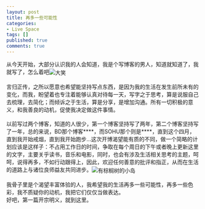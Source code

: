 ```yaml
---
layout: post
title: 再多一些可能性
categories:
- Live Space
tags: []
published: true
comments: true
---
```

<p><div>从今天开始，大部分认识我的人会知道，我是个写博客的男人，知道就知道了，我就写了，怎么着吧<img title="大笑" style="vertical-align:middle" alt="大笑" src="http://shared.live.com/HjKMzTS-xzcms40!CabizA/emoticons/smile_teeth.gif" /></div>
<div> </div>
<div>言归正传，之所以愿意也希望能坚持写点东西，是因为我的生活在发生前所未有的变化，而我，盼望着也专注着能够认真对待每一天，写字之于思考，算是说服自己去梳理，去简化；而倾诉之于生活，算是分享，是增加沟通。所有一切积极的意义，和我善良的动机，促使我决定做这件事情。</div>
<div> </div>
<div>以前写过两个博客，知道的人很少，第一个博客坚持写了两年，第二个博客坚持写了一年，总的来说，BD那个博客****，而SOHU那个则是****，直到这个四月，直到我开始戒烟，直到我开始跑步...这次开博渴望能有质的不同，做一个简略的计划应该是这样子：不占用工作日的时间，争取在每个周日的下午或者晚上更新这里的文字，主要关乎读书，音乐和电影，同时，也会有涉及生活相关思考的主题，呵呵，说得再多，不如行动跟得上，因此，欢迎任何善意的批评和指正，从而在生活的道路上与诸位良师益友共同进步。<img title="有棕榈树的小岛" style="vertical-align:middle" alt="有棕榈树的小岛" src="http://shared.live.com/HjKMzTS-xzcms40!CabizA/emoticons/island.gif" /></div>
<div> </div>
<div>我骨子里是个渴望丰富体验的人，我希望我的生活再多一些可能性，再多一些色彩，我不质疑你的动机，我把它们仅仅当做表达。</div>
<div>好吧，第一篇开宗明义，就到这里。</div></p>
